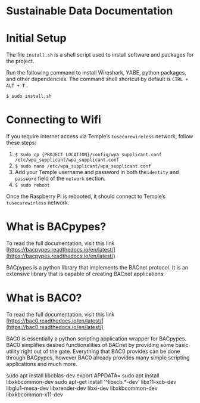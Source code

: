 # Sustainable Data Documentation

# Initial Setup

The file `install.sh` is a shell script used to install software and packages for the project.

Run the following command to install Wireshark, YABE, python packages, and other dependencies. The command shell shortcut by default is `CTRL + ALT + T` .

`$ sudo install.sh`

# Connecting to Wifi

If you require internet access via Temple’s `tusecurewireless` network, follow these steps:

1. `$ sudo cp {PROJECT_LOCATION}/config/wpa_supplicant.conf /etc/wpa_supplicant/wpa_supplicant.conf`
2. `$ sudo nano /etc/wpa_supplicant/wpa_supplicant.conf`
3. Add your Temple username and password in both the`identity` and `password` field of the `network` section.
4. `$ sudo reboot`

Once the Raspberry Pi is rebooted, it should connect to Temple’s `tusecurewirless` network.

# What is BACpypes?

To read the full documentation, visit this link [https://bacpypes.readthedocs.io/en/latest/](https://bacpypes.readthedocs.io/en/latest/)

BACpypes is a python library that implements the BACnet protocol. It is an extensive library that is capable of creating BACnet applications.

# What is BAC0?

To read the full documentation, visit this link [https://bac0.readthedocs.io/en/latest/](https://bac0.readthedocs.io/en/latest/)

BAC0 is essentially a python scripting application wrapper for BACpypes. BAC0 simplifies desired functionalities of BACnet by providing some basic utility right out of the gate. Everything that BAC0 provides can be done through BACpypes, however BAC0 already provides many simple scripting applications and much more.

sudo apt install libcblas-dev
export APPDATA=
sudo apt install libxkbcommon-dev
sudo apt-get install '^libxcb.*-dev' libx11-xcb-dev libglu1-mesa-dev libxrender-dev libxi-dev libxkbcommon-dev libxkbcommon-x11-dev
